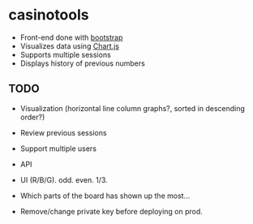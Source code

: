 # casinotools

* Front-end done with [bootstrap](https://github.com/twbs/bootstrap)
* Visualizes data using [Chart.js](https://github.com/chartjs/Chart.js)
* Supports multiple sessions
* Displays history of previous numbers

## TODO

* Visualization (horizontal line column graphs?, sorted in descending order?)
* Review previous sessions
* Support multiple users
* API
* UI (R/B/G). odd. even. 1/3.
* Which parts of the board has shown up the most...

* Remove/change private key before deploying on prod.
